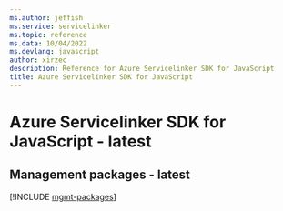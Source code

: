 ```yaml
---
ms.author: jeffish
ms.service: servicelinker
ms.topic: reference
ms.data: 10/04/2022
ms.devlang: javascript
author: xirzec
description: Reference for Azure Servicelinker SDK for JavaScript
title: Azure Servicelinker SDK for JavaScript
---
```

# Azure Servicelinker SDK for JavaScript - latest

## Management packages - latest
[!INCLUDE [mgmt-packages](servicelinker-mgmt-index.md)]